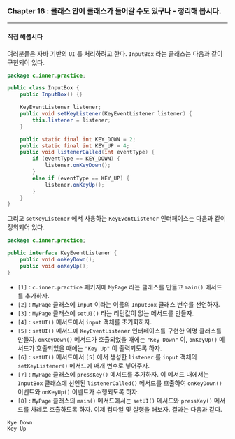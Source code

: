 
### Chapter 16 : 클래스 안에 클래스가 들어갈 수도 있구나 - 정리해 봅시다.

---

#### 직접 해봅시다

여러분들은 자바 기반의 `UI` 를 처리하려고 한다. `InputBox` 라는 클래스는 다음과 같이 구현되어 있다.

```java
package c.inner.practice;

public class InputBox {
    public InputBox() {}

    KeyEventListener listener;
    public void setKeyListener(KeyEventListener listener) {
        this.listener = listener;
    }

    public static final int KEY_DOWN = 2;
    public static final int KEY_UP = 4;
    public void listenerCalled(int eventType) {
        if (eventType == KEY_DOWN) {
            listener.onKeyDown();
        }
        else if (eventType == KEY_UP) {
            listener.onKeyUp();
        }
    }
}
```

그리고 `setKeyListener` 에서 사용하는 `KeyEventListener` 인터페이스는 다음과 같이 정의되어 있다.

```java
package c.inner.practice;

public interface KeyEventListener {
    public void onKeyDown();
    public void onKeyUp();
}
```

- `[1]` : `c.inner.practice` 패키지에 `MyPage` 라는 클래스를 만들고 `main()` 메서드를 추가하자.
- `[2]` : `MyPage` 클래스에 `input` 이라는 이름의 `InputBox` 클래스 변수를 선언하자.
- `[3]` : `MyPage` 클래스에 `setUI()` 라는 리턴값이 없는 메서드를 만들자.
- `[4]` : `setUI()` 메서드에서 `input` 객체를 초기화하자.
- `[5]` : `setUI()` 메서드에 `KeyEventListener` 인터페이스를 구현한 익명 클래스를 만들자. `onKeyDown()` 메서드가 호출되었을 때에는 `"Key Down"` 이, `onKeyUp()` 메서드가 호출되었을 때에는 `"Key Up"` 이 출력되도록 하자.
- `[6]` : `setUI()` 메서드에서 `[5]` 에서 생성한 `listener` 를 `input` 객체의 `setKeyListener()` 메서드에 매개 변수로 넣어주자.
- `[7]` : `MyPage` 클래스에 `pressKey()` 메서드를 추가하자. 이 메서드 내에서는 `InputBox` 클래스에 선언된 `listenerCalled()` 메서드를 호출하여 `onKeyDown()` 이벤트와 `onKeyUp()` 이벤트가 수행되도록 하자.
- `[8]` : `MyPage` 클래스의 `main()` 메서드에서는 `setUI()` 메서드와 `pressKey()` 메서드를 차례로 호출하도록 하자. 이제 컴파일 및 실행을 해보자. 결과는 다음과 같다.

```
Kye Down
Key Up
```
